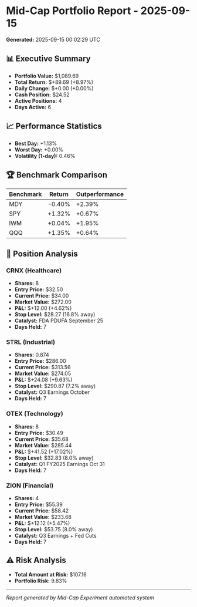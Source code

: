 # Mid-Cap Portfolio Report - 2025-09-15

**Generated:** 2025-09-15 00:02:29 UTC

## 📊 Executive Summary

- **Portfolio Value:** $1,089.69
- **Total Return:** $+89.69 (+8.97%)
- **Daily Change:** $+0.00 (+0.00%)
- **Cash Position:** $24.52
- **Active Positions:** 4
- **Days Active:** 6

## 📈 Performance Statistics

- **Best Day:** +1.13%
- **Worst Day:** +0.00%
- **Volatility (1-day):** 0.46%

## 🏆 Benchmark Comparison

| Benchmark | Return | Outperformance |
|-----------|--------|----------------|
| MDY | -0.40% | +2.39% |
| SPY | +1.32% | +0.67% |
| IWM | +0.04% | +1.95% |
| QQQ | +1.35% | +0.64% |

## 💼 Position Analysis

### CRNX (Healthcare)
- **Shares:** 8
- **Entry Price:** $32.50
- **Current Price:** $34.00
- **Market Value:** $272.00
- **P&L:** $+12.00 (+4.62%)
- **Stop Level:** $28.27 (16.8% away)
- **Catalyst:** FDA PDUFA September 25
- **Days Held:** 7

### STRL (Industrial)
- **Shares:** 0.874
- **Entry Price:** $286.00
- **Current Price:** $313.56
- **Market Value:** $274.05
- **P&L:** $+24.08 (+9.63%)
- **Stop Level:** $290.87 (7.2% away)
- **Catalyst:** Q3 Earnings October
- **Days Held:** 7

### OTEX (Technology)
- **Shares:** 8
- **Entry Price:** $30.49
- **Current Price:** $35.68
- **Market Value:** $285.44
- **P&L:** $+41.52 (+17.02%)
- **Stop Level:** $32.83 (8.0% away)
- **Catalyst:** Q1 FY2025 Earnings Oct 31
- **Days Held:** 7

### ZION (Financial)
- **Shares:** 4
- **Entry Price:** $55.39
- **Current Price:** $58.42
- **Market Value:** $233.68
- **P&L:** $+12.12 (+5.47%)
- **Stop Level:** $53.75 (8.0% away)
- **Catalyst:** Q3 Earnings + Fed Cuts
- **Days Held:** 7

## ⚠️ Risk Analysis

- **Total Amount at Risk:** $107.16
- **Portfolio Risk:** 9.83%

---
*Report generated by Mid-Cap Experiment automated system*
